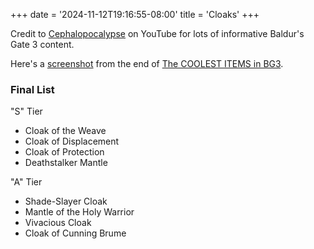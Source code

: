 +++
date = '2024-11-12T19:16:55-08:00'
title = 'Cloaks'
+++

Credit to [Cephalopocalypse](https://www.youtube.com/@Cephalopocalypse) on YouTube for lots of informative Baldur's Gate 3 content.

Here's a [screenshot](Cephalopocalypse%20final%20cloaks.png) from the end of [The COOLEST ITEMS in BG3](https://www.youtube.com/watch?v=MbZ0r-Tfixg).

### Final List

"S" Tier

* Cloak of the Weave
* Cloak of Displacement
* Cloak of Protection
* Deathstalker Mantle

"A" Tier

* Shade-Slayer Cloak
* Mantle of the Holy Warrior
* Vivacious Cloak
* Cloak of Cunning Brume
